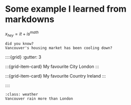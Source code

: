 # Some example I learned from markdowns

$x_{hey}=it+is^{math}$ 

```{margin}
did you know? 
Vancouver's housing market has been cooling down?
```

::::{grid}
:gutter: 3

:::{grid-item-card} My favourite City
London
:::

:::{grid-item-card} My favourite Country
Ireland
:::

::::

`````{admonition} Did you know... 
:class: weather
Vancouver rain more than London
`````
